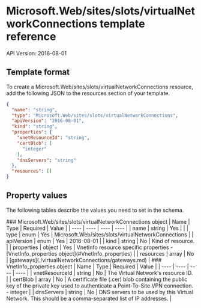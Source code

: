 # Microsoft.Web/sites/slots/virtualNetworkConnections template reference
API Version: 2016-08-01
## Template format

To create a Microsoft.Web/sites/slots/virtualNetworkConnections resource, add the following JSON to the resources section of your template.

```json
{
  "name": "string",
  "type": "Microsoft.Web/sites/slots/virtualNetworkConnections",
  "apiVersion": "2016-08-01",
  "kind": "string",
  "properties": {
    "vnetResourceId": "string",
    "certBlob": [
      "integer"
    ],
    "dnsServers": "string"
  },
  "resources": []
}
```
## Property values

The following tables describe the values you need to set in the schema.

<a id="Microsoft.Web/sites/slots/virtualNetworkConnections" />
### Microsoft.Web/sites/slots/virtualNetworkConnections object
|  Name | Type | Required | Value |
|  ---- | ---- | ---- | ---- |
|  name | string | Yes |  |
|  type | enum | Yes | Microsoft.Web/sites/slots/virtualNetworkConnections |
|  apiVersion | enum | Yes | 2016-08-01 |
|  kind | string | No | Kind of resource. |
|  properties | object | Yes | VnetInfo resource specific properties - [VnetInfo_properties object](#VnetInfo_properties) |
|  resources | array | No | [gateways](./virtualNetworkConnections/gateways.md) |


<a id="VnetInfo_properties" />
### VnetInfo_properties object
|  Name | Type | Required | Value |
|  ---- | ---- | ---- | ---- |
|  vnetResourceId | string | No | The Virtual Network's resource ID. |
|  certBlob | array | No | A certificate file (.cer) blob containing the public key of the private key used to authenticate a Point-To-Site VPN connection. - integer |
|  dnsServers | string | No | DNS servers to be used by this Virtual Network. This should be a comma-separated list of IP addresses. |

